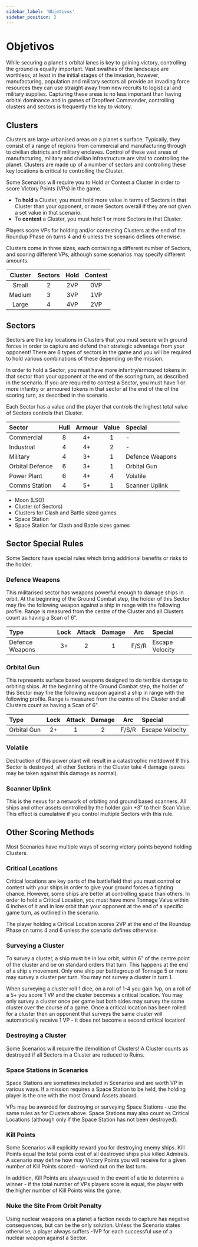 ```yaml
---
sidebar_label: 'Objetivos'
sidebar_position: 2
---
```


# Objetivos

While securing a planet s orbital lanes is key to gaining victory, controlling the ground is equally important. Vast swathes of the landscape are worthless, at least in the initial stages of the invasion, however, manufacturing, population and military sectors all provide an invading force resources they can use straight away from new recruits to logistical and military supplies. Capturing these areas is no less important than having orbital dominance and in games of Dropfleet Commander, controlling clusters and sectors is frequently the key to victory.

## Clusters

Clusters are large urbanised areas on a planet s surface. Typically, they consist of a range of regions from commercial and manufacturing through to civilian districts and military enclaves. Control of these vast areas of manufacturing, military and civilian infrastructure are vital to controlling the planet. Clusters are made up of a number of sectors and controlling these key locations is critical to controlling the Cluster.

Some Scenarios will require you to Hold or Contest a Cluster in order to score Victory Points (VPs) in the game.
* To **hold** a Cluster, you must hold more value in terms of Sectors in that Cluster than your opponent, or more Sectors overall if they are not given a set value in that scenario.
* To **contest** a Cluster, you must hold 1 or more Sectors in that Cluster.

Players score VPs for holding and/or contesting Clusters at the end of the Roundup Phase on turns 4 and 6 unless the scenario defines otherwise.

Clusters come in three sizes, each containing a different number of Sectors, and scoring different VPs, although some scenarios may specify different amounts.

|Cluster|Sectors|Hold|Contest|
| :-: | :-: | :-: | :-: |
|Small|2|2VP|0VP|
|Medium|3|3VP|1VP|
|Large|4|4VP|2VP|

## Sectors

Sectors are the key locations in Clusters that you must secure with ground forces in order to capture and defend their strategic advantage from your opponent! There are 6 types of sectors in the game and you will be required to hold various combinations of these depending on the mission.

In order to hold a Sector, you must have more infantry/armoured tokens in that sector than your opponent at the end of the scoring turn, as described in the scenario. If you are required to contest a Sector, you must have 1 or more infantry or armoured tokens in that sector at the end of the of the scoring turn, as described in the scenario.

Each Sector has a value and the player that controls the highest total value of Sectors controls that Cluster.

|Sector|Hull|Armour|Value|Special|
| :- | :-: | :-: | :-: | :- |
|Commercial|8|4+|1|-|
|Industrial|4|4+|2|-|
|Military|4|3+|1|Defence Weapons|
|Orbital Defence|6|3+|1|Orbital Gun|
|Power Plant|6|4+|4|Volatile|
|Comms Station|4|5+|1|Scanner Uplink|

* Moon (LSO)
* Cluster (of Sectors)
* Clusters for Clash and Battle sized games
* Space Station
* Space Station for Clash and Battle sizes games

## Sector Special Rules

Some Sectors have special rules which bring additional benefits or risks to the holder.

### Defence Weapons

This militarised sector has weapons powerful enough to damage ships in orbit. At the beginning of the Ground Combat step, the holder of this Sector may fire the following weapon against a ship in range with the following profile. Range is measured from the centre of the Cluster and all Clusters count as having a Scan of 6".

|Type|Lock|Attack|Damage|Arc|Special|
| :- | :-: | :-: | :-: | :-: | :- |
|Defence Weapons|3+|2|1|F/S/R|Escape Velocity|

### Orbital Gun

This represents surface based weapons designed to do terrible damage to orbiting ships. At the beginning of the Ground Combat step, the holder of this Sector may fire the following weapon against a ship in range with the following profile. Range is measured from the centre of the Cluster and all Clusters count as having a Scan of 6".

|Type|Lock|Attack|Damage|Arc|Special|
| :- | :-: | :-: | :-: | :-: | :- |
|Orbital Gun|2+|1|2|F/S/R|Escape Velocity|

### Volatile

Destruction of this power plant will result in a catastrophic meltdown! If this Sector is destroyed, all other Sectors in the Cluster take 4 damage (saves may be taken against this damage as normal).

### Scanner Uplink

This is the nexus for a network of orbiting and ground based scanners. All ships and other assets controlled by the holder gain +3" to their Scan Value. This effect is cumulative if you control multiple Sectors with this rule.

## Other Scoring Methods

Most Scenarios have multiple ways of scoring victory points beyond holding Clusters.

### Critical Locations

Critical locations are key parts of the battlefield that you must control or contest with your ships in order to give your ground forces a fighting chance. However, some ships are better at controlling space than others. In order to hold a Critical Location, you must have more Tonnage Value within 6 inches of it and in low orbit than your opponent at the end of a specific game turn, as outlined in the scenario.

The player holding a Critical Location scores 2VP at the end of the Roundup Phase on turns 4 and 6 unless the scenario defines otherwise.

### Surveying a Cluster

To survey a cluster, a ship must be in low orbit, within 6" of the centre point of the cluster and be on standard orders that turn. This happens at the end of a ship s movement. Only one ship per battlegroup of Tonnage 5 or more may survey a cluster per turn. You may not survey a cluster in turn 1.

When surveying a cluster roll 1 dice, on a roll of 1-4 you gain 1vp, on a roll of a 5+ you score 1 VP and the cluster becomes a critical location. You may only survey a cluster once per game but both sides may survey the same cluster over the course of a game. Once a critical location has been rolled for a cluster then an opponent that surveys the same cluster will automatically receive 1 VP - it does not become a second critical location!

### Destroying a Cluster

Some Scenarios will require the demolition of Clusters! A Cluster counts as destroyed if all Sectors in a Cluster are reduced to Ruins.

### Space Stations in Scenarios

Space Stations are sometimes included in Scenarios and are worth VP in various ways. If a mission requires a Space Station to be held, the holding player is the one with the most Ground Assets aboard.

VPs may be awarded for destroying or surveying Space Stations - use the same rules as for Clusters above. Space Stations may also count as Critical Locations (although only if the Space Station has not been destroyed).

### Kill Points

Some Scenarios will explicitly reward you for destroying enemy ships. Kill Points equal the total points cost of all destroyed ships plus killed Admirals. A scenario may define how may Victory Points you will receive for a given number of Kill Points scored - worked out on the last turn.

In addition, Kill Points are always used in the event of a tie to determine a winner - if the total number of VPs players score is equal, the player with the higher number of Kill Points wins the game.

### Nuke the Site From Orbit Penalty

Using nuclear weapons on a planet a faction needs to capture has negative consequences, but can be the only solution. Unless the Scenario states otherwise, a player always suffers -1VP for each successful use of a nuclear weapon against a Sector.
